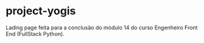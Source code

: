 # project-yogis
Lading page feita para a conclusão do módulo 14 do curso Engenheiro Front End  (FullStack Python). 
